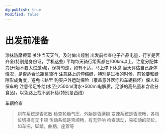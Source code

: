 ```yaml
---
dg-publish: true
Modified: false
---
```

# 出发前准备
涂抹防摩擦膏 
关注当天天气，及时做出规划
出发前检查电子产品电量，行李是否齐全(特别是身份证，手机这些)
平均每天骑行距离都在100km以上，注意分配体力(开始不要太过激动)，保持匀速，如有不适，马上停下休息
当天评估自己身体情况，是否适合长距离骑行
注意路上的伸缩缝，特别是过桥的时候，前轮要和缝隙形成角度，避免卡路里
购买户外运动保险（覆盖意外医疗和车辆损坏）保人和保车的
注意带足补给(水至少500ml清水+500ml电解质，足够的高热量和含盐分食品)，以免路上找不到补给(特别是西线)

车辆检查
>刹车系统是否灵敏
>检查轮胎气压，外胎是否磨损
>变速系统是否流畅，各档位切换有无卡顿
>传动系统是否顺畅，有无异响
>检查活动，易松动的部位，如车把，脚踏，曲柄，座管等
